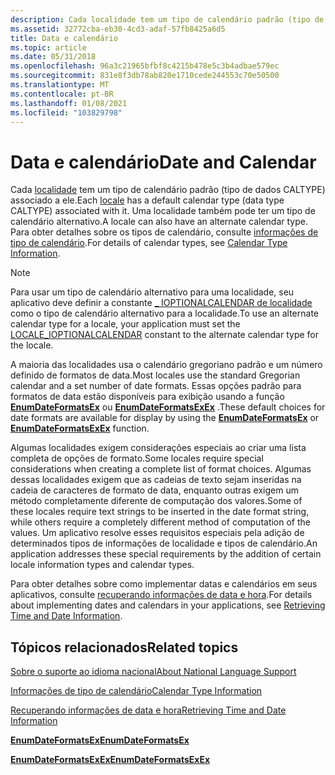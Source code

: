 ```yaml
---
description: Cada localidade tem um tipo de calendário padrão (tipo de dados CALTYPE) associado a ele. Uma localidade também pode ter um tipo de calendário alternativo. Para obter detalhes sobre os tipos de calendário, consulte informações de tipo de calendário.
ms.assetid: 32772cba-eb30-4cd3-adaf-57fb8425a6d5
title: Data e calendário
ms.topic: article
ms.date: 05/31/2018
ms.openlocfilehash: 96a3c21965bfbf8c4215b478e5c3b4adbae579ec
ms.sourcegitcommit: 831e8f3db78ab820e1710cede244553c70e50500
ms.translationtype: MT
ms.contentlocale: pt-BR
ms.lasthandoff: 01/08/2021
ms.locfileid: "103829798"
---
```

# <a name="date-and-calendar"></a><span data-ttu-id="19abe-105">Data e calendário</span><span class="sxs-lookup"><span data-stu-id="19abe-105">Date and Calendar</span></span>

<span data-ttu-id="19abe-106">Cada [localidade](locales-and-languages.md) tem um tipo de calendário padrão (tipo de dados CALTYPE) associado a ele.</span><span class="sxs-lookup"><span data-stu-id="19abe-106">Each [locale](locales-and-languages.md) has a default calendar type (data type CALTYPE) associated with it.</span></span> <span data-ttu-id="19abe-107">Uma localidade também pode ter um tipo de calendário alternativo.</span><span class="sxs-lookup"><span data-stu-id="19abe-107">A locale can also have an alternate calendar type.</span></span> <span data-ttu-id="19abe-108">Para obter detalhes sobre os tipos de calendário, consulte [informações de tipo de calendário](calendar-type-information.md).</span><span class="sxs-lookup"><span data-stu-id="19abe-108">For details of calendar types, see [Calendar Type Information](calendar-type-information.md).</span></span>

> [!Note]  
> <span data-ttu-id="19abe-109">Para usar um tipo de calendário alternativo para uma localidade, seu aplicativo deve definir a constante [ \_ IOPTIONALCALENDAR de localidade](locale-ioptionalcalendar.md) como o tipo de calendário alternativo para a localidade.</span><span class="sxs-lookup"><span data-stu-id="19abe-109">To use an alternate calendar type for a locale, your application must set the [LOCALE\_IOPTIONALCALENDAR](locale-ioptionalcalendar.md) constant to the alternate calendar type for the locale.</span></span>

 

<span data-ttu-id="19abe-110">A maioria das localidades usa o calendário gregoriano padrão e um número definido de formatos de data.</span><span class="sxs-lookup"><span data-stu-id="19abe-110">Most locales use the standard Gregorian calendar and a set number of date formats.</span></span> <span data-ttu-id="19abe-111">Essas opções padrão para formatos de data estão disponíveis para exibição usando a função [**EnumDateFormatsEx**](/windows/desktop/api/Winnls/nf-winnls-enumdateformatsexa) ou [**EnumDateFormatsExEx**](/windows/desktop/api/Winnls/nf-winnls-enumdateformatsexex) .</span><span class="sxs-lookup"><span data-stu-id="19abe-111">These default choices for date formats are available for display by using the [**EnumDateFormatsEx**](/windows/desktop/api/Winnls/nf-winnls-enumdateformatsexa) or [**EnumDateFormatsExEx**](/windows/desktop/api/Winnls/nf-winnls-enumdateformatsexex) function.</span></span>

<span data-ttu-id="19abe-112">Algumas localidades exigem considerações especiais ao criar uma lista completa de opções de formato.</span><span class="sxs-lookup"><span data-stu-id="19abe-112">Some locales require special considerations when creating a complete list of format choices.</span></span> <span data-ttu-id="19abe-113">Algumas dessas localidades exigem que as cadeias de texto sejam inseridas na cadeia de caracteres de formato de data, enquanto outras exigem um método completamente diferente de computação dos valores.</span><span class="sxs-lookup"><span data-stu-id="19abe-113">Some of these locales require text strings to be inserted in the date format string, while others require a completely different method of computation of the values.</span></span> <span data-ttu-id="19abe-114">Um aplicativo resolve esses requisitos especiais pela adição de determinados tipos de informações de localidade e tipos de calendário.</span><span class="sxs-lookup"><span data-stu-id="19abe-114">An application addresses these special requirements by the addition of certain locale information types and calendar types.</span></span>

<span data-ttu-id="19abe-115">Para obter detalhes sobre como implementar datas e calendários em seus aplicativos, consulte [recuperando informações de data e hora](retrieving-time-and-date-information.md).</span><span class="sxs-lookup"><span data-stu-id="19abe-115">For details about implementing dates and calendars in your applications, see [Retrieving Time and Date Information](retrieving-time-and-date-information.md).</span></span>

## <a name="related-topics"></a><span data-ttu-id="19abe-116">Tópicos relacionados</span><span class="sxs-lookup"><span data-stu-id="19abe-116">Related topics</span></span>

<dl> <dt>

[<span data-ttu-id="19abe-117">Sobre o suporte ao idioma nacional</span><span class="sxs-lookup"><span data-stu-id="19abe-117">About National Language Support</span></span>](about-national-language-support.md)
</dt> <dt>

[<span data-ttu-id="19abe-118">Informações de tipo de calendário</span><span class="sxs-lookup"><span data-stu-id="19abe-118">Calendar Type Information</span></span>](calendar-type-information.md)
</dt> <dt>

[<span data-ttu-id="19abe-119">Recuperando informações de data e hora</span><span class="sxs-lookup"><span data-stu-id="19abe-119">Retrieving Time and Date Information</span></span>](retrieving-time-and-date-information.md)
</dt> <dt>

[<span data-ttu-id="19abe-120">**EnumDateFormatsEx**</span><span class="sxs-lookup"><span data-stu-id="19abe-120">**EnumDateFormatsEx**</span></span>](/windows/desktop/api/Winnls/nf-winnls-enumdateformatsexa)
</dt> <dt>

[<span data-ttu-id="19abe-121">**EnumDateFormatsExEx**</span><span class="sxs-lookup"><span data-stu-id="19abe-121">**EnumDateFormatsExEx**</span></span>](/windows/desktop/api/Winnls/nf-winnls-enumdateformatsexex)
</dt> </dl>

 

 




